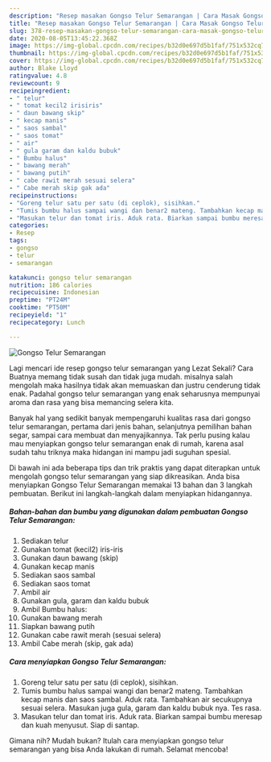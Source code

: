 ```yaml
---
description: "Resep masakan Gongso Telur Semarangan | Cara Masak Gongso Telur Semarangan Yang Sedap"
title: "Resep masakan Gongso Telur Semarangan | Cara Masak Gongso Telur Semarangan Yang Sedap"
slug: 378-resep-masakan-gongso-telur-semarangan-cara-masak-gongso-telur-semarangan-yang-sedap
date: 2020-08-05T13:45:22.368Z
image: https://img-global.cpcdn.com/recipes/b32d0e697d5b1faf/751x532cq70/gongso-telur-semarangan-foto-resep-utama.jpg
thumbnail: https://img-global.cpcdn.com/recipes/b32d0e697d5b1faf/751x532cq70/gongso-telur-semarangan-foto-resep-utama.jpg
cover: https://img-global.cpcdn.com/recipes/b32d0e697d5b1faf/751x532cq70/gongso-telur-semarangan-foto-resep-utama.jpg
author: Blake Lloyd
ratingvalue: 4.8
reviewcount: 9
recipeingredient:
- " telur"
- " tomat kecil2 irisiris"
- " daun bawang skip"
- " kecap manis"
- " saos sambal"
- " saos tomat"
- " air"
- " gula garam dan kaldu bubuk"
- " Bumbu halus"
- " bawang merah"
- " bawang putih"
- " cabe rawit merah sesuai selera"
- " Cabe merah skip gak ada"
recipeinstructions:
- "Goreng telur satu per satu (di ceplok), sisihkan."
- "Tumis bumbu halus sampai wangi dan benar2 mateng. Tambahkan kecap manis dan saos sambal. Aduk rata. Tambahkan air secukupnya sesuai selera. Masukan juga gula, garam dan kaldu bubuk nya. Tes rasa."
- "Masukan telur dan tomat iris. Aduk rata. Biarkan sampai bumbu meresap dan kuah menyusut. Siap di santap."
categories:
- Resep
tags:
- gongso
- telur
- semarangan

katakunci: gongso telur semarangan 
nutrition: 186 calories
recipecuisine: Indonesian
preptime: "PT24M"
cooktime: "PT50M"
recipeyield: "1"
recipecategory: Lunch

---
```



![Gongso Telur Semarangan](https://img-global.cpcdn.com/recipes/b32d0e697d5b1faf/751x532cq70/gongso-telur-semarangan-foto-resep-utama.jpg)

Lagi mencari ide resep gongso telur semarangan yang Lezat Sekali? Cara Buatnya memang tidak susah dan tidak juga mudah. misalnya salah mengolah maka hasilnya tidak akan memuaskan dan justru cenderung tidak enak. Padahal gongso telur semarangan yang enak seharusnya mempunyai aroma dan rasa yang bisa memancing selera kita.

Banyak hal yang sedikit banyak mempengaruhi kualitas rasa dari gongso telur semarangan, pertama dari jenis bahan, selanjutnya pemilihan bahan segar, sampai cara membuat dan menyajikannya. Tak perlu pusing kalau mau menyiapkan gongso telur semarangan enak di rumah, karena asal sudah tahu triknya maka hidangan ini mampu jadi suguhan spesial.




Di bawah ini ada beberapa tips dan trik praktis yang dapat diterapkan untuk mengolah gongso telur semarangan yang siap dikreasikan. Anda bisa menyiapkan Gongso Telur Semarangan memakai 13 bahan dan 3 langkah pembuatan. Berikut ini langkah-langkah dalam menyiapkan hidangannya.

<!--inarticleads1-->

##### Bahan-bahan dan bumbu yang digunakan dalam pembuatan Gongso Telur Semarangan:

1. Sediakan  telur
1. Gunakan  tomat (kecil2) iris-iris
1. Gunakan  daun bawang (skip)
1. Gunakan  kecap manis
1. Sediakan  saos sambal
1. Sediakan  saos tomat
1. Ambil  air
1. Gunakan  gula, garam dan kaldu bubuk
1. Ambil  Bumbu halus:
1. Gunakan  bawang merah
1. Siapkan  bawang putih
1. Gunakan  cabe rawit merah (sesuai selera)
1. Ambil  Cabe merah (skip, gak ada)




<!--inarticleads2-->

##### Cara menyiapkan Gongso Telur Semarangan:

1. Goreng telur satu per satu (di ceplok), sisihkan.
1. Tumis bumbu halus sampai wangi dan benar2 mateng. Tambahkan kecap manis dan saos sambal. Aduk rata. Tambahkan air secukupnya sesuai selera. Masukan juga gula, garam dan kaldu bubuk nya. Tes rasa.
1. Masukan telur dan tomat iris. Aduk rata. Biarkan sampai bumbu meresap dan kuah menyusut. Siap di santap.




Gimana nih? Mudah bukan? Itulah cara menyiapkan gongso telur semarangan yang bisa Anda lakukan di rumah. Selamat mencoba!
